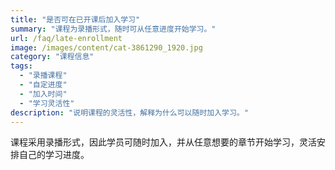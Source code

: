 ```yaml
---
title: "是否可在已开课后加入学习"
summary: "课程为录播形式，随时可从任意进度开始学习。"
url: /faq/late-enrollment
image: /images/content/cat-3861290_1920.jpg
category: "课程信息"
tags:
  - "录播课程"
  - "自定进度"
  - "加入时间"
  - "学习灵活性"
description: "说明课程的灵活性，解释为什么可以随时加入学习。"
---
```


课程采用录播形式，因此学员可随时加入，并从任意想要的章节开始学习，灵活安排自己的学习进度。

